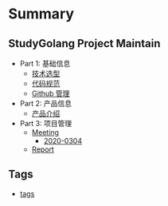 # Summary

## StudyGolang Project Maintain

* Part 1: 基础信息
	* [技术选型](wiki/basic/selection.md)
	* [代码规范](wiki/basic/style.md)
	* [Github 管理](wiki/basic/github.md)
* Part 2: 产品信息
	* [产品介绍](wiki/product/intro.md)
* Part 3: 项目管理
	* [Meeting](wiki/project/meeting.md)
		* [2020-0304](wiki/project/meeting/2020-0304.md)
	* [Report](wiki/project/report.md)

## Tags

* [tags](tags.md)
